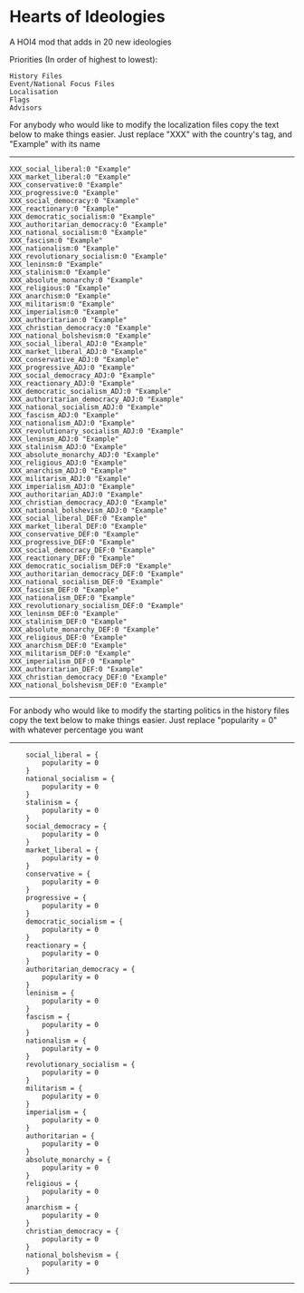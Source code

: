 # Hearts of Ideologies
A HOI4 mod that adds in 20 new ideologies

Priorities (In order of highest to lowest):

	History Files
	Event/National Focus Files
	Localisation
	Flags
	Advisors

For anybody who would like to modify the localization files copy the text below to make things easier. Just replace "XXX" with the country's tag, and "Example" with its name

----------
	XXX_social_liberal:0 "Example"
	XXX_market_liberal:0 "Example"
	XXX_conservative:0 "Example"
	XXX_progressive:0 "Example"
	XXX_social_democracy:0 "Example"
	XXX_reactionary:0 "Example"
	XXX_democratic_socialism:0 "Example"
	XXX_authoritarian_democracy:0 "Example"
	XXX_national_socialism:0 "Example"
	XXX_fascism:0 "Example"
	XXX_nationalism:0 "Example"
	XXX_revolutionary_socialism:0 "Example"
	XXX_leninsm:0 "Example"
	XXX_stalinism:0 "Example"
	XXX_absolute_monarchy:0 "Example"
	XXX_religious:0 "Example"
	XXX_anarchism:0 "Example"
	XXX_militarism:0 "Example"
	XXX_imperialism:0 "Example"
	XXX_authoritarian:0 "Example"
	XXX_christian_democracy:0 "Example"
	XXX_national_bolshevism:0 "Example"
	XXX_social_liberal_ADJ:0 "Example"
	XXX_market_liberal_ADJ:0 "Example"
	XXX_conservative_ADJ:0 "Example"
	XXX_progressive_ADJ:0 "Example"
	XXX_social_democracy_ADJ:0 "Example"
	XXX_reactionary_ADJ:0 "Example"
	XXX_democratic_socialism_ADJ:0 "Example"
	XXX_authoritarian_democracy_ADJ:0 "Example"
	XXX_national_socialism_ADJ:0 "Example"
	XXX_fascism_ADJ:0 "Example"
	XXX_nationalism_ADJ:0 "Example"
	XXX_revolutionary_socialism_ADJ:0 "Example"
	XXX_leninsm_ADJ:0 "Example"
	XXX_stalinism_ADJ:0 "Example"
	XXX_absolute_monarchy_ADJ:0 "Example"
	XXX_religious_ADJ:0 "Example"
	XXX_anarchism_ADJ:0 "Example"
	XXX_militarism_ADJ:0 "Example"
	XXX_imperialism_ADJ:0 "Example"
	XXX_authoritarian_ADJ:0 "Example"
	XXX_christian_democracy_ADJ:0 "Example"
	XXX_national_bolshevism_ADJ:0 "Example"
	XXX_social_liberal_DEF:0 "Example"
	XXX_market_liberal_DEF:0 "Example"
	XXX_conservative_DEF:0 "Example"
	XXX_progressive_DEF:0 "Example"
	XXX_social_democracy_DEF:0 "Example"
	XXX_reactionary_DEF:0 "Example"
	XXX_democratic_socialism_DEF:0 "Example"
	XXX_authoritarian_democracy_DEF:0 "Example"
	XXX_national_socialism_DEF:0 "Example"
	XXX_fascism_DEF:0 "Example"
	XXX_nationalism_DEF:0 "Example"
	XXX_revolutionary_socialism_DEF:0 "Example"
	XXX_leninsm_DEF:0 "Example"
	XXX_stalinism_DEF:0 "Example"
	XXX_absolute_monarchy_DEF:0 "Example"
	XXX_religious_DEF:0 "Example"
	XXX_anarchism_DEF:0 "Example"
	XXX_militarism_DEF:0 "Example"
	XXX_imperialism_DEF:0 "Example"
	XXX_authoritarian_DEF:0 "Example"
	XXX_christian_democracy_DEF:0 "Example"
	XXX_national_bolshevism_DEF:0 "Example"
 ----------
 
 For anbody who would like to modify the starting politics in the history files copy the text below to make things easier. Just replace "popularity = 0" with whatever percentage you want
 
 ----------
 		social_liberal = { 
			popularity = 0
		}
		national_socialism = {
			popularity = 0
		}		
		stalinism = {
			popularity = 0
		}
		social_democracy = { 
			popularity = 0
		}
		market_liberal = { 
			popularity = 0
		}
		conservative = { 
			popularity = 0
		}
		progressive = { 
			popularity = 0
		}
		democratic_socialism = { 
			popularity = 0
		}
		reactionary = { 
			popularity = 0
		}
		authoritarian_democracy = { 
			popularity = 0
		}
		leninism = { 
			popularity = 0
		}
		fascism = { 
			popularity = 0
		}
		nationalism = { 
			popularity = 0
		}
		revolutionary_socialism = { 
			popularity = 0
		}
		militarism = { 
			popularity = 0
		}
		imperialism = { 
			popularity = 0
		}
		authoritarian = { 
			popularity = 0
		}
		absolute_monarchy = { 
			popularity = 0
		}
		religious = { 
			popularity = 0
		}
		anarchism = { 
			popularity = 0
		}
		christian_democracy = { 
			popularity = 0
		}
		national_bolshevism = { 
			popularity = 0
		}
 ----------
